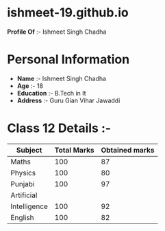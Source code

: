 # ishmeet-19.github.io
**Profile Of** :- Ishmeet Singh Chadha
# Personal Information
- **Name** :- Ishmeet Singh Chadha
- **Age** :- 18
- **Education** :- B.Tech in It
- **Address** :- Guru Gian Vihar Jawaddi

# Class 12 Details :- 

| Subject | Total Marks | Obtained marks |
|---------|-------------|----------------|
| Maths | 100 | 87 |
| Physics | 100 | 80 |
| Punjabi | 100 | 97 |
| Artificial
Intelligence | 100 | 92|
| English | 100 | 82 |
